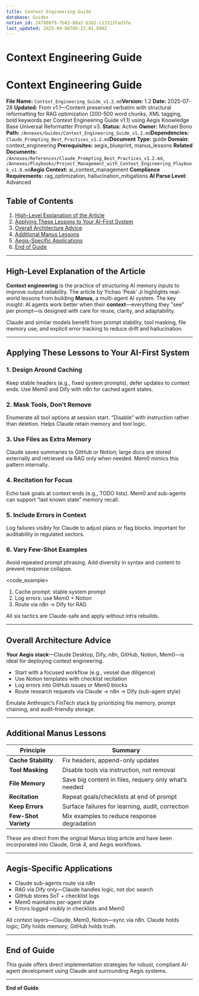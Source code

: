 ```yaml
---
title: Context Engineering Guide
database: Guides
notion_id: 24780979-7b42-80a2-b102-c13313fad3fe
last_updated: 2025-09-06T06:22:01.890Z
---
```


# Context Engineering Guide


# Context Engineering Guide


**File Name:** `Context_Engineering_Guide_v1.2.md`**Version:** 1.2
**Date:** 2025-07-28
**Updated:** From v1.1—Content preserved verbatim with structural reformatting for RAG optimization (200-500 word chunks, XML tagging, bold keywords per Context Engineering Guide v1.1) using Aegis Knowledge Base Universal Reformatter Prompt v3.
**Status:** Active
**Owner:** Michael Bono
**Path:** `/Annexes/Guides/Context_Engineering_Guide_v1.2.md`**Dependencies:** `Claude_Prompting_Best_Practices_v1.2.md`**Document Type:** guide
**Domain:** context\_engineering
**Prerequisites:** aegis\_blueprint, manus\_lessons
**Related Documents:** `/Annexes/References/Claude_Prompting_Best_Practices_v1.2.md`, `/Annexes/Playbooks/Project_Management_with_Context_Engineering_Playbook_v1.0.md`**Aegis Context:** ai\_context\_management
**Compliance Requirements:** rag\_optimization, hallucination\_mitigations
**AI Parse Level:** Advanced


## Table of Contents

1. [High-Level Explanation of the Article](https://www.notion.so/238809797b42803b963fd6dbe278f54b?v=238809797b4280a28395000c39111a49&p=247809797b4280a2b102c13313fad3fe&pm=s#high-level-explanation-of-the-article)
2. [Applying These Lessons to Your AI-First System](https://www.notion.so/238809797b42803b963fd6dbe278f54b?v=238809797b4280a28395000c39111a49&p=247809797b4280a2b102c13313fad3fe&pm=s#applying-these-lessons-to-your-ai-first-system)
3. [Overall Architecture Advice](https://www.notion.so/238809797b42803b963fd6dbe278f54b?v=238809797b4280a28395000c39111a49&p=247809797b4280a2b102c13313fad3fe&pm=s#overall-architecture-advice)
4. [Additional Manus Lessons](https://www.notion.so/238809797b42803b963fd6dbe278f54b?v=238809797b4280a28395000c39111a49&p=247809797b4280a2b102c13313fad3fe&pm=s#additional-manus-lessons)
5. [Aegis-Specific Applications](https://www.notion.so/238809797b42803b963fd6dbe278f54b?v=238809797b4280a28395000c39111a49&p=247809797b4280a2b102c13313fad3fe&pm=s#aegis-specific-applications)
6. [End of Guide](https://www.notion.so/238809797b42803b963fd6dbe278f54b?v=238809797b4280a28395000c39111a49&p=247809797b4280a2b102c13313fad3fe&pm=s#end-of-guide)

---


## High-Level Explanation of the Article


**Context engineering** is the practice of structuring AI memory inputs to improve output reliability. The article by Yichao ‘Peak’ Ji highlights real-world lessons from building **Manus**, a multi-agent AI system. The key insight: AI agents work better when their **context**—everything they "see" per prompt—is designed with care for reuse, clarity, and adaptability.


<important>


Claude and similar models benefit from prompt stability, tool masking, file memory use, and explicit error tracking to reduce drift and hallucination.


</important>


---


## Applying These Lessons to Your AI-First System


### 1. **Design Around Caching**


Keep stable headers (e.g., fixed system prompts), defer updates to context ends. Use Mem0 and Dify with n8n for cached agent states.


### 2. **Mask Tools, Don't Remove**


Enumerate all tool options at session start. “Disable” with instruction rather than deletion. Helps Claude retain memory and tool logic.


### 3. **Use Files as Extra Memory**


Claude saves summaries to GitHub or Notion; large docs are stored externally and retrieved via RAG only when needed. Mem0 mimics this pattern internally.


### 4. **Recitation for Focus**


Echo task goals at context ends (e.g., TODO lists). Mem0 and sub-agents can support “last known state” memory recall.


### 5. **Include Errors in Context**


Log failures visibly for Claude to adjust plans or flag blocks. Important for auditability in regulated sectors.


### 6. **Vary Few-Shot Examples**


Avoid repeated prompt phrasing. Add diversity in syntax and content to prevent response collapse.


\<code\_example>


<instructions>

1. Cache prompt: stable system prompt
2. Log errors: use Mem0 + Notion
3. Route via n8n → Dify for RAG
</instructions>
</code_example>

<thinking>


All six tactics are Claude-safe and apply without infra rebuilds.


</thinking>


---


## Overall Architecture Advice


**Your Aegis stack**—Claude Desktop, Dify, n8n, GitHub, Notion, Mem0—is ideal for deploying context engineering.

- Start with a focused workflow (e.g., vessel due diligence)
- Use Notion templates with checklist recitation
- Log errors into GitHub issues or Mem0 blocks
- Route research requests via Claude → n8n → Dify (sub-agent style)

<answer>


Emulate Anthropic’s FinTech stack by prioritizing file memory, prompt chaining, and audit-friendly storage.


</answer>


---


## Additional Manus Lessons


| Principle            | Summary                                               |
| -------------------- | ----------------------------------------------------- |
| **Cache Stability**  | Fix headers, append-only updates                      |
| **Tool Masking**     | Disable tools via instruction, not removal            |
| **File Memory**      | Save big content in files, requery only what’s needed |
| **Recitation**       | Repeat goals/checklists at end of prompt              |
| **Keep Errors**      | Surface failures for learning, audit, correction      |
| **Few-Shot Variety** | Mix examples to reduce response degradation           |


<important>


These are direct from the original Manus blog article and have been incorporated into Claude, Grok 4, and Aegis workflows.


</important>


---


## Aegis-Specific Applications

- Claude sub-agents route via n8n
- RAG via Dify only—Claude handles logic, not doc search
- GitHub stores SoT + checklist logs
- Mem0 maintains per-agent state
- Errors logged visibly in checklists and Mem0

<context>


All context layers—Claude, Mem0, Notion—sync via n8n. Claude holds logic; Dify holds memory; GitHub holds truth.


</context>


---


## End of Guide


This guide offers direct implementation strategies for robust, compliant AI-agent development using Claude and surrounding Aegis systems.


---


**End of Guide**


